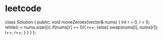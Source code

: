 # leetcode

class Solution {
public:
void moveZeroes(vector<int>& nums) {
int r = 0, l = 0;
while(r < nums.size()){
if(nums[r] == 0){
r++;
}else{
swap(nums[l], nums[r]);
l++;
r++;
}
}
}
};
